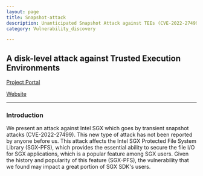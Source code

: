 ```yaml
---
layout: page
title: Snapshot-attack
description: Unanticipated Snapshot Attack against TEEs (CVE-2022-27499)
category: Vulnerability_discovery

---
```


## A disk-level attack against Trusted Execution Environments

[Project Portal](https://github.com/StanPlatinum/snapshot-attack-demo)

[Website](https://sites.google.com/view/transient-snapshot-attack/home)

***

### Introduction

We present an attack against Intel SGX which goes by transient snapshot attacks (CVE-2022-27499). This new type of attack has not been reported by anyone before us. This attack affects the Intel SGX Protected File System Library (SGX-PFS), which provides the essential ability to secure the file I/O for SGX applications, which is a popular feature among SGX users. Given the history and popularity of this feature (SGX-PFS), the vulnerability that we found may impact a great portion of SGX SDK's users.
